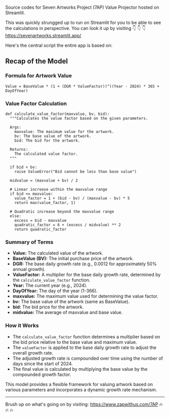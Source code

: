 
Source codes for Seven Artworks Project (7AP) Value Projector hosted on Streamlit.  

This was quickly strungged up to run on Streamlit for you to be able to see the calculations in perspective.
You can look it up by visiting 👇 👇 👇 
https://sevenartworks.streamlit.app/


Here's the central script the entire app is based on:


## Recap of the Model

### Formula for Artwork Value

```
Value = BaseValue * (1 + (DGR * ValueFactor))^((Year - 2024) * 365 + DayOfYear)
```

### Value Factor Calculation

```
def calculate_value_factor(maxvalue, bv, bid):
  """Calculates the value factor based on the given parameters.

  Args:
    maxvalue: The maximum value for the artwork.
    bv: The base value of the artwork.
    bid: The bid for the artwork.

  Returns:
    The calculated value factor.
  """

  if bid < bv:
    raise ValueError("Bid cannot be less than base value")

  midvalue = (maxvalue + bv) / 2

  # Linear increase within the maxvalue range
  if bid <= maxvalue:
    value_factor = 1 + (bid - bv) / (maxvalue - bv) * 5
    return max(value_factor, 1)

  # Quadratic increase beyond the maxvalue range
  else:
    excess = bid - maxvalue
    quadratic_factor = 6 + (excess / midvalue) ** 2
    return quadratic_factor
```

### Summary of Terms

* **Value:** The calculated value of the artwork.
* **BaseValue (BV):** The initial purchase price of the artwork.
* **DGR:** The base daily growth rate (e.g., 0.0012 for approximately 50% annual growth).
* **ValueFactor:** A multiplier for the base daily growth rate, determined by the `calculate_value_factor` function.
* **Year:** The current year (e.g., 2024).
* **DayOfYear:** The day of the year (1-366).
* **maxvalue:** The maximum value used for determining the value factor.
* **bv:** The base value of the artwork (same as BaseValue).
* **bid:** The bid price for the artwork.
* **midvalue:** The average of maxvalue and base value.

### How it Works
* The `calculate_value_factor` function determines a multiplier based on the bid price relative to the base value and maximum value.
* The `valueFactor` is applied to the base daily growth rate to adjust the overall growth rate.
* The adjusted growth rate is compounded over time using the number of days since the start of 2024.
* The final value is calculated by multiplying the base value by the compounded growth factor.

This model provides a flexible framework for valuing artwork based on various parameters and incorporates a dynamic growth rate mechanism.
 
*********************

Brush up on what's going on by visiting:
https://www.zapwithus.com/7AP
🔥 🔥 🔥 